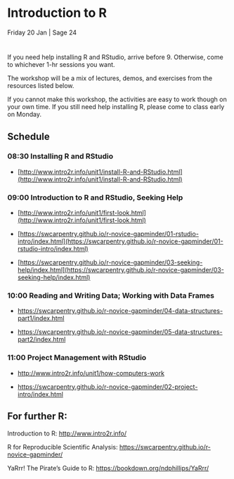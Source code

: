 # Introduction to R

Friday 20 Jan | Sage 24

#

If you need help installing R and RStudio, arrive before 9. Otherwise, come to whichever 1-hr sessions you want.

The workshop will be a mix of lectures, demos, and exercises from the resources listed below.

If you cannot make this workshop, the activities are easy to work though on your own time. If you still need help installing R, please come to class early on Monday.

## Schedule

### 08:30 Installing R and RStudio

 - [http://www.intro2r.info/unit1/install-R-and-RStudio.html](http://www.intro2r.info/unit1/install-R-and-RStudio.html)
 

### 09:00 Introduction to R and RStudio, Seeking Help

 - [http://www.intro2r.info/unit1/first-look.html](http://www.intro2r.info/unit1/first-look.html)

 - [https://swcarpentry.github.io/r-novice-gapminder/01-rstudio-intro/index.html](https://swcarpentry.github.io/r-novice-gapminder/01-rstudio-intro/index.html)

 - [https://swcarpentry.github.io/r-novice-gapminder/03-seeking-help/index.html](https://swcarpentry.github.io/r-novice-gapminder/03-seeking-help/index.html)
 

### 10:00 Reading and Writing Data; Working with Data Frames

 - https://swcarpentry.github.io/r-novice-gapminder/04-data-structures-part1/index.html

 - https://swcarpentry.github.io/r-novice-gapminder/05-data-structures-part2/index.html

 

### 11:00 Project Management with RStudio

 - http://www.intro2r.info/unit1/how-computers-work

 - https://swcarpentry.github.io/r-novice-gapminder/02-project-intro/index.html

 

## For further R:

Introduction to R: http://www.intro2r.info/

R for Reproducible Scientific Analysis: https://swcarpentry.github.io/r-novice-gapminder/

YaRrr! The Pirate’s Guide to R: https://bookdown.org/ndphillips/YaRrr/

